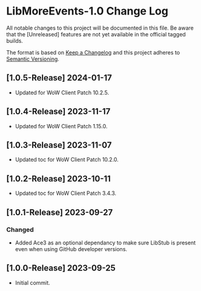 # LibMoreEvents-1.0 Change Log
All notable changes to this project will be documented in this file. Be aware that the [Unreleased] features are not yet available in the official tagged builds.

The format is based on [Keep a Changelog](http://keepachangelog.com/)
and this project adheres to [Semantic Versioning](http://semver.org/).

## [1.0.5-Release] 2024-01-17
- Updated for WoW Client Patch 10.2.5.

## [1.0.4-Release] 2023-11-17
- Updated for WoW Client Patch 1.15.0.

## [1.0.3-Release] 2023-11-07
- Updated toc for WoW Client Patch 10.2.0.

## [1.0.2-Release] 2023-10-11
- Updated toc for WoW Client Patch 3.4.3.

## [1.0.1-Release] 2023-09-27
### Changed
- Added Ace3 as an optional dependancy to make sure LibStub is present even when using GitHub developer versions.

## [1.0.0-Release] 2023-09-25
- Initial commit.
